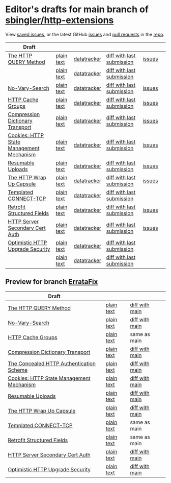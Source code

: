 # Editor's drafts for main branch of [sbingler/http-extensions](https://github.com/sbingler/http-extensions)

View [saved issues](issues.html), or the latest GitHub [issues](https://github.com/sbingler/http-extensions/issues) and [pull requests](https://github.com/sbingler/http-extensions/pulls) in the [repo](https://github.com/sbingler/http-extensions).

| Draft |     |     |     |     |     |
| ----- | --- | --- | --- | --- | --- |
| [The HTTP QUERY Method](./draft-ietf-httpbis-safe-method-w-body.html "The HTTP QUERY Method (HTML)") | [plain text](./draft-ietf-httpbis-safe-method-w-body.txt "The HTTP QUERY Method (Text)") | [datatracker](https://datatracker.ietf.org/doc/draft-ietf-httpbis-safe-method-w-body "Datatracker for draft-ietf-httpbis-safe-method-w-body") | [diff with last submission](https://author-tools.ietf.org/api/iddiff?doc_1=draft-ietf-httpbis-safe-method-w-body&url_2=https://sbingler.github.io/http-extensions/draft-ietf-httpbis-safe-method-w-body.txt) | [issues](https://github.com/sbingler/http-extensions/labels/query-method) |
| [](./draft-ietf-httpbis-unprompted-auth.html " (HTML)") | [plain text](./draft-ietf-httpbis-unprompted-auth.txt " (Text)") | [datatracker](https://datatracker.ietf.org/doc/draft-ietf-httpbis-unprompted-auth "Datatracker for draft-ietf-httpbis-unprompted-auth") | [diff with last submission](https://author-tools.ietf.org/api/iddiff?doc_1=draft-ietf-httpbis-unprompted-auth&url_2=https://sbingler.github.io/http-extensions/draft-ietf-httpbis-unprompted-auth.txt) |  |
| [No-Vary-Search](./draft-ietf-httpbis-no-vary-search.html "No-Vary-Search (HTML)") | [plain text](./draft-ietf-httpbis-no-vary-search.txt "No-Vary-Search (Text)") | [datatracker](https://datatracker.ietf.org/doc/draft-ietf-httpbis-no-vary-search "Datatracker for draft-ietf-httpbis-no-vary-search") | [diff with last submission](https://author-tools.ietf.org/api/iddiff?doc_1=draft-ietf-httpbis-no-vary-search&url_2=https://sbingler.github.io/http-extensions/draft-ietf-httpbis-no-vary-search.txt) | [issues](https://github.com/sbingler/http-extensions/labels/no-vary-search) |
| [HTTP Cache Groups](./draft-ietf-httpbis-cache-groups.html "HTTP Cache Groups (HTML)") | [plain text](./draft-ietf-httpbis-cache-groups.txt "HTTP Cache Groups (Text)") | [datatracker](https://datatracker.ietf.org/doc/draft-ietf-httpbis-cache-groups "Datatracker for draft-ietf-httpbis-cache-groups") | [diff with last submission](https://author-tools.ietf.org/api/iddiff?doc_1=draft-ietf-httpbis-cache-groups&url_2=https://sbingler.github.io/http-extensions/draft-ietf-httpbis-cache-groups.txt) | [issues](https://github.com/sbingler/http-extensions/labels/cache-groups) |
| [Compression Dictionary Transport](./draft-ietf-httpbis-compression-dictionary.html "Compression Dictionary Transport (HTML)") | [plain text](./draft-ietf-httpbis-compression-dictionary.txt "Compression Dictionary Transport (Text)") | [datatracker](https://datatracker.ietf.org/doc/draft-ietf-httpbis-compression-dictionary "Datatracker for draft-ietf-httpbis-compression-dictionary") | [diff with last submission](https://author-tools.ietf.org/api/iddiff?doc_1=draft-ietf-httpbis-compression-dictionary&url_2=https://sbingler.github.io/http-extensions/draft-ietf-httpbis-compression-dictionary.txt) | [issues](https://github.com/sbingler/http-extensions/labels/compression-dictionary) |
| [Cookies: HTTP State Management Mechanism](./draft-ietf-httpbis-rfc6265bis.html "Cookies: HTTP State Management Mechanism (HTML)") | [plain text](./draft-ietf-httpbis-rfc6265bis.txt "Cookies: HTTP State Management Mechanism (Text)") | [datatracker](https://datatracker.ietf.org/doc/draft-ietf-httpbis-rfc6265bis "Datatracker for draft-ietf-httpbis-rfc6265bis") | [diff with last submission](https://author-tools.ietf.org/api/iddiff?doc_1=draft-ietf-httpbis-rfc6265bis&url_2=https://sbingler.github.io/http-extensions/draft-ietf-httpbis-rfc6265bis.txt) | [issues](https://github.com/sbingler/http-extensions/labels/6265bis) |
| [Resumable Uploads](./draft-ietf-httpbis-resumable-upload.html "Resumable Uploads for HTTP (HTML)") | [plain text](./draft-ietf-httpbis-resumable-upload.txt "Resumable Uploads for HTTP (Text)") | [datatracker](https://datatracker.ietf.org/doc/draft-ietf-httpbis-resumable-upload "Datatracker for draft-ietf-httpbis-resumable-upload") | [diff with last submission](https://author-tools.ietf.org/api/iddiff?doc_1=draft-ietf-httpbis-resumable-upload&url_2=https://sbingler.github.io/http-extensions/draft-ietf-httpbis-resumable-upload.txt) | [issues](https://github.com/sbingler/http-extensions/labels/resumable-upload) |
| [The HTTP Wrap Up Capsule](./draft-ietf-httpbis-wrap-up.html "The HTTP Wrap Up Capsule (HTML)") | [plain text](./draft-ietf-httpbis-wrap-up.txt "The HTTP Wrap Up Capsule (Text)") | [datatracker](https://datatracker.ietf.org/doc/draft-ietf-httpbis-wrap-up "Datatracker for draft-ietf-httpbis-wrap-up") | [diff with last submission](https://author-tools.ietf.org/api/iddiff?doc_1=draft-ietf-httpbis-wrap-up&url_2=https://sbingler.github.io/http-extensions/draft-ietf-httpbis-wrap-up.txt) | [issues](https://github.com/sbingler/http-extensions/labels/wrap-up) |
| [Templated CONNECT-TCP](./draft-ietf-httpbis-connect-tcp.html "Template-Driven HTTP CONNECT Proxying for TCP (HTML)") | [plain text](./draft-ietf-httpbis-connect-tcp.txt "Template-Driven HTTP CONNECT Proxying for TCP (Text)") | [datatracker](https://datatracker.ietf.org/doc/draft-ietf-httpbis-connect-tcp "Datatracker for draft-ietf-httpbis-connect-tcp") | [diff with last submission](https://author-tools.ietf.org/api/iddiff?doc_1=draft-ietf-httpbis-connect-tcp&url_2=https://sbingler.github.io/http-extensions/draft-ietf-httpbis-connect-tcp.txt) |  |
| [Retrofit Structured Fields](./draft-ietf-httpbis-retrofit.html "Retrofit Structured Fields for HTTP (HTML)") | [plain text](./draft-ietf-httpbis-retrofit.txt "Retrofit Structured Fields for HTTP (Text)") | [datatracker](https://datatracker.ietf.org/doc/draft-ietf-httpbis-retrofit "Datatracker for draft-ietf-httpbis-retrofit") | [diff with last submission](https://author-tools.ietf.org/api/iddiff?doc_1=draft-ietf-httpbis-retrofit&url_2=https://sbingler.github.io/http-extensions/draft-ietf-httpbis-retrofit.txt) | [issues](https://github.com/sbingler/http-extensions/labels/retrofit) |
| [HTTP Server Secondary Cert Auth](./draft-ietf-httpbis-secondary-server-certs.html "Secondary Certificate Authentication of HTTP Servers (HTML)") | [plain text](./draft-ietf-httpbis-secondary-server-certs.txt "Secondary Certificate Authentication of HTTP Servers (Text)") | [datatracker](https://datatracker.ietf.org/doc/draft-ietf-httpbis-secondary-server-certs "Datatracker for draft-ietf-httpbis-secondary-server-certs") | [diff with last submission](https://author-tools.ietf.org/api/iddiff?doc_1=draft-ietf-httpbis-secondary-server-certs&url_2=https://sbingler.github.io/http-extensions/draft-ietf-httpbis-secondary-server-certs.txt) | [issues](https://github.com/sbingler/http-extensions/labels/secondary-server-certs) |
| [Optimistic HTTP Upgrade Security](./draft-ietf-httpbis-optimistic-upgrade.html "Security Considerations for Optimistic Protocol Transitions in HTTP/1.1 (HTML)") | [plain text](./draft-ietf-httpbis-optimistic-upgrade.txt "Security Considerations for Optimistic Protocol Transitions in HTTP/1.1 (Text)") | [datatracker](https://datatracker.ietf.org/doc/draft-ietf-httpbis-optimistic-upgrade "Datatracker for draft-ietf-httpbis-optimistic-upgrade") | [diff with last submission](https://author-tools.ietf.org/api/iddiff?doc_1=draft-ietf-httpbis-optimistic-upgrade&url_2=https://sbingler.github.io/http-extensions/draft-ietf-httpbis-optimistic-upgrade.txt) |  |
| [](./rfc6265bis.html " (HTML)") | [plain text](./rfc6265bis.txt " (Text)") | [datatracker](https://datatracker.ietf.org/doc/rfc6265bis "Datatracker for rfc6265bis") | [diff with last submission](https://author-tools.ietf.org/api/iddiff?doc_1=rfc6265bis&url_2=https://sbingler.github.io/http-extensions/rfc6265bis.txt) |  |

## Preview for branch [ErrataFix](ErrataFix)

| Draft |     |     |     |
| ----- | --- | --- | --- |
| [The HTTP QUERY Method](ErrataFix/draft-ietf-httpbis-safe-method-w-body.html "The HTTP QUERY Method (HTML)") | [plain text](ErrataFix/draft-ietf-httpbis-safe-method-w-body.txt "The HTTP QUERY Method (Text)") | [diff with main](https://author-tools.ietf.org/api/iddiff?url_1=https://sbingler.github.io/http-extensions/draft-ietf-httpbis-safe-method-w-body.txt&url_2=https://sbingler.github.io/http-extensions/ErrataFix/draft-ietf-httpbis-safe-method-w-body.txt) |
| [No-Vary-Search](ErrataFix/draft-ietf-httpbis-no-vary-search.html "No-Vary-Search (HTML)") | [plain text](ErrataFix/draft-ietf-httpbis-no-vary-search.txt "No-Vary-Search (Text)") | [diff with main](https://author-tools.ietf.org/api/iddiff?url_1=https://sbingler.github.io/http-extensions/draft-ietf-httpbis-no-vary-search.txt&url_2=https://sbingler.github.io/http-extensions/ErrataFix/draft-ietf-httpbis-no-vary-search.txt) |
| [HTTP Cache Groups](ErrataFix/draft-ietf-httpbis-cache-groups.html "HTTP Cache Groups (HTML)") | [plain text](ErrataFix/draft-ietf-httpbis-cache-groups.txt "HTTP Cache Groups (Text)") | same as main |
| [Compression Dictionary Transport](ErrataFix/draft-ietf-httpbis-compression-dictionary.html "Compression Dictionary Transport (HTML)") | [plain text](ErrataFix/draft-ietf-httpbis-compression-dictionary.txt "Compression Dictionary Transport (Text)") | [diff with main](https://author-tools.ietf.org/api/iddiff?url_1=https://sbingler.github.io/http-extensions/draft-ietf-httpbis-compression-dictionary.txt&url_2=https://sbingler.github.io/http-extensions/ErrataFix/draft-ietf-httpbis-compression-dictionary.txt) |
| [The Concealed HTTP Authentication Scheme](ErrataFix/rfc9729.html "The Concealed HTTP Authentication Scheme (HTML)") | [plain text](ErrataFix/rfc9729.txt "The Concealed HTTP Authentication Scheme (Text)") | [diff with main](https://author-tools.ietf.org/api/iddiff?url_1=https://sbingler.github.io/http-extensions/rfc9729.txt&url_2=https://sbingler.github.io/http-extensions/ErrataFix/rfc9729.txt) |
| [Cookies: HTTP State Management Mechanism](ErrataFix/draft-ietf-httpbis-rfc6265bis.html "Cookies: HTTP State Management Mechanism (HTML)") | [plain text](ErrataFix/draft-ietf-httpbis-rfc6265bis.txt "Cookies: HTTP State Management Mechanism (Text)") | [diff with main](https://author-tools.ietf.org/api/iddiff?url_1=https://sbingler.github.io/http-extensions/draft-ietf-httpbis-rfc6265bis.txt&url_2=https://sbingler.github.io/http-extensions/ErrataFix/draft-ietf-httpbis-rfc6265bis.txt) |
| [Resumable Uploads](ErrataFix/draft-ietf-httpbis-resumable-upload.html "Resumable Uploads for HTTP (HTML)") | [plain text](ErrataFix/draft-ietf-httpbis-resumable-upload.txt "Resumable Uploads for HTTP (Text)") | [diff with main](https://author-tools.ietf.org/api/iddiff?url_1=https://sbingler.github.io/http-extensions/draft-ietf-httpbis-resumable-upload.txt&url_2=https://sbingler.github.io/http-extensions/ErrataFix/draft-ietf-httpbis-resumable-upload.txt) |
| [The HTTP Wrap Up Capsule](ErrataFix/draft-ietf-httpbis-wrap-up.html "The HTTP Wrap Up Capsule (HTML)") | [plain text](ErrataFix/draft-ietf-httpbis-wrap-up.txt "The HTTP Wrap Up Capsule (Text)") | [diff with main](https://author-tools.ietf.org/api/iddiff?url_1=https://sbingler.github.io/http-extensions/draft-ietf-httpbis-wrap-up.txt&url_2=https://sbingler.github.io/http-extensions/ErrataFix/draft-ietf-httpbis-wrap-up.txt) |
| [Templated CONNECT-TCP](ErrataFix/draft-ietf-httpbis-connect-tcp.html "Template-Driven HTTP CONNECT Proxying for TCP (HTML)") | [plain text](ErrataFix/draft-ietf-httpbis-connect-tcp.txt "Template-Driven HTTP CONNECT Proxying for TCP (Text)") | same as main |
| [Retrofit Structured Fields](ErrataFix/draft-ietf-httpbis-retrofit.html "Retrofit Structured Fields for HTTP (HTML)") | [plain text](ErrataFix/draft-ietf-httpbis-retrofit.txt "Retrofit Structured Fields for HTTP (Text)") | same as main |
| [HTTP Server Secondary Cert Auth](ErrataFix/draft-ietf-httpbis-secondary-server-certs.html "Secondary Certificate Authentication of HTTP Servers (HTML)") | [plain text](ErrataFix/draft-ietf-httpbis-secondary-server-certs.txt "Secondary Certificate Authentication of HTTP Servers (Text)") | [diff with main](https://author-tools.ietf.org/api/iddiff?url_1=https://sbingler.github.io/http-extensions/draft-ietf-httpbis-secondary-server-certs.txt&url_2=https://sbingler.github.io/http-extensions/ErrataFix/draft-ietf-httpbis-secondary-server-certs.txt) |
| [Optimistic HTTP Upgrade Security](ErrataFix/draft-ietf-httpbis-optimistic-upgrade.html "Security Considerations for Optimistic Protocol Transitions in HTTP/1.1 (HTML)") | [plain text](ErrataFix/draft-ietf-httpbis-optimistic-upgrade.txt "Security Considerations for Optimistic Protocol Transitions in HTTP/1.1 (Text)") | [diff with main](https://author-tools.ietf.org/api/iddiff?url_1=https://sbingler.github.io/http-extensions/draft-ietf-httpbis-optimistic-upgrade.txt&url_2=https://sbingler.github.io/http-extensions/ErrataFix/draft-ietf-httpbis-optimistic-upgrade.txt) |


